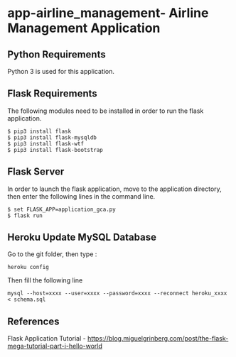 # app-airline_management- Airline Management Application

## Python Requirements

Python 3 is used for this application.

## Flask Requirements

The following modules need to be installed in order to run the flask application.
```
$ pip3 install flask
$ pip3 install flask-mysqldb
$ pip3 install flask-wtf
$ pip3 install flask-bootstrap
```

## Flask Server

In order to launch the flask application, move to the application directory, then enter the following lines in the command line.

```
$ set FLASK_APP=application_gca.py
$ flask run
```

## Heroku Update MySQL Database

Go to the git folder, then type :
```
heroku config
```
Then fill the following line

```
mysql --host=xxxx --user=xxxx --password=xxxx --reconnect heroku_xxxx < schema.sql
```

## References

Flask Application Tutorial - https://blog.miguelgrinberg.com/post/the-flask-mega-tutorial-part-i-hello-world

